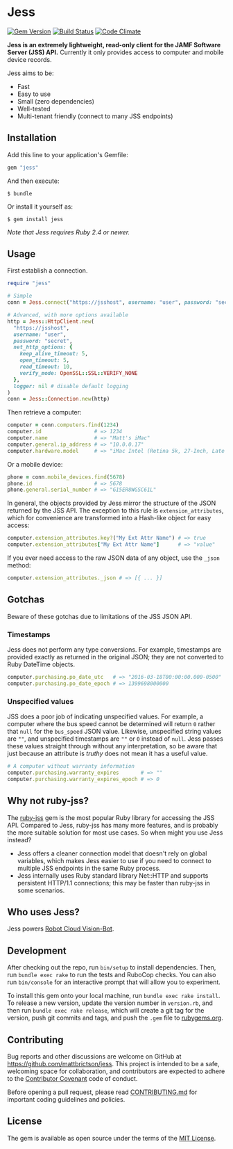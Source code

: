 # Jess

[![Gem Version](https://badge.fury.io/rb/jess.svg)](http://badge.fury.io/rb/jess)
[![Build Status](https://travis-ci.org/mattbrictson/jess.svg?branch=master)](https://travis-ci.org/mattbrictson/jess)
[![Code Climate](https://codeclimate.com/github/mattbrictson/jess/badges/gpa.svg)](https://codeclimate.com/github/mattbrictson/jess)

**Jess is an extremely lightweight, read-only client for the JAMF Software Server (JSS) API.**
Currently it only provides access to computer and mobile device records.

Jess aims to be:

* Fast
* Easy to use
* Small (zero dependencies)
* Well-tested
* Multi-tenant friendly (connect to many JSS endpoints)

## Installation

Add this line to your application's Gemfile:

```ruby
gem "jess"
```

And then execute:

    $ bundle

Or install it yourself as:

    $ gem install jess

*Note that Jess requires Ruby 2.4 or newer.*

## Usage

First establish a connection.

```ruby
require "jess"

# Simple
conn = Jess.connect("https://jsshost", username: "user", password: "secret")

# Advanced, with more options available
http = Jess::HttpClient.new(
  "https://jsshost",
  username: "user",
  password: "secret",
  net_http_options: {
    keep_alive_timeout: 5,
    open_timeout: 5,
    read_timeout: 10,
    verify_mode: OpenSSL::SSL::VERIFY_NONE
  },
  logger: nil # disable default logging
)
conn = Jess::Connection.new(http)
```

Then retrieve a computer:

```ruby
computer = conn.computers.find(1234)
computer.id                 # => 1234
computer.name               # => "Matt's iMac"
computer.general.ip_address # => "10.0.0.17"
computer.hardware.model     # => "iMac Intel (Retina 5k, 27-Inch, Late 2015)"
```

Or a mobile device:

```ruby
phone = conn.mobile_devices.find(5678)
phone.id                    # => 5678
phone.general.serial_number # => "G15ER8WGSC61L"
```

In general, the objects provided by Jess mirror the structure of the JSON returned by the JSS API. The exception to this rule is `extension_attributes`, which for convenience are transformed into a Hash-like object for easy access:

```ruby
computer.extension_attributes.key?("My Ext Attr Name") # => true
computer.extension_attributes["My Ext Attr Name"]      # => "value"
```

If you ever need access to the raw JSON data of any object, use the `_json` method:

```ruby
computer.extension_attributes._json # => [{ ... }]
```

## Gotchas

Beware of these gotchas due to limitations of the JSS JSON API.

### Timestamps

Jess does not perform any type conversions. For example, timestamps are provided exactly as returned in the original JSON; they are not converted to Ruby DateTime objects.

```ruby
computer.purchasing.po_date_utc   # => "2016-03-18T00:00:00.000-0500"
computer.purchasing.po_date_epoch # => 1399698000000
```

### Unspecified values

JSS does a poor job of indicating unspecified values. For example, a computer where the bus speed cannot be determined will return `0` rather that `null` for the `bus_speed` JSON value. Likewise, unspecified string values are `""`, and unspecified timestamps are `""` or `0` instead of `null`. Jess passes these values straight through without any interpretation, so be aware that just because an attribute is *truthy* does not mean it has a useful value.

```ruby
# A computer without warranty information
computer.purchasing.warranty_expires       # => ""
computer.purchasing.warranty_expires_epoch # => 0
```

## Why not ruby-jss?

The [ruby-jss](http://pixaranimationstudios.github.io/ruby-jss/) gem is the most popular Ruby library for accessing the JSS API. Compared to Jess, ruby-jss has many more features, and is probably the more suitable solution for most use cases. So when might you use Jess instead?

* Jess offers a cleaner connection model that doesn't rely on global variables, which makes Jess easier to use if you need to connect to multiple JSS endpoints in the same Ruby process.
* Jess internally uses Ruby standard library Net::HTTP and supports persistent HTTP/1.1 connections; this may be faster than ruby-jss in some scenarios.

## Who uses Jess?

Jess powers [Robot Cloud Vision-Bot](http://www.robotcloud.net/dashboard/).

## Development

After checking out the repo, run `bin/setup` to install dependencies. Then, run `bundle exec rake` to run the tests and RuboCop checks. You can also run `bin/console` for an interactive prompt that will allow you to experiment.

To install this gem onto your local machine, run `bundle exec rake install`. To release a new version, update the version number in `version.rb`, and then run `bundle exec rake release`, which will create a git tag for the version, push git commits and tags, and push the `.gem` file to [rubygems.org](https://rubygems.org).

## Contributing

Bug reports and other discussions are welcome on GitHub at <https://github.com/mattbrictson/jess>. This project is intended to be a safe, welcoming space for collaboration, and contributors are expected to adhere to the [Contributor Covenant](http://contributor-covenant.org) code of conduct.

Before opening a pull request, please read [CONTRIBUTING.md](CONTRIBUTING.md) for important coding guidelines and policies.

## License

The gem is available as open source under the terms of the [MIT License](http://opensource.org/licenses/MIT).
